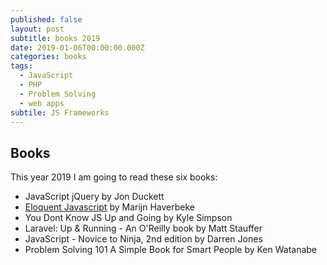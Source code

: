 ```yaml
---
published: false
layout: post
subtitle: books 2019
date: 2019-01-06T00:00:00.000Z
categories: books
tags:
  - JavaScript
  - PHP
  - Problem Solving
  - web apps
subtile: JS Frameworks
---
```

## Books 

This year 2019 I am going to read these six books:
- JavaScript jQuery by Jon Duckett
- [Eloquent Javascript](https://eloquentjavascript.net/index.html) by Marijn Haverbeke
- You Dont Know JS Up and Going by Kyle Simpson
- Laravel: Up & Running - An O'Reilly book by Matt Stauffer
- JavaScript - Novice to Ninja, 2nd edition by Darren Jones
- Problem Solving 101 A Simple Book for Smart People by Ken Watanabe